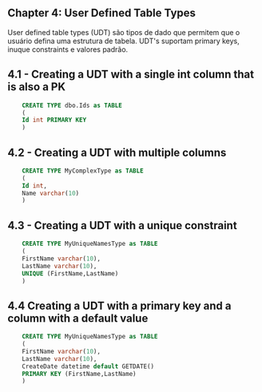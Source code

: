 ## Chapter 4: User Defined Table Types

User defined table types (UDT) são tipos de dado que permitem que o usuário defina uma estrutura de tabela.
UDT's suportam primary keys, inuque constraints e valores padrão.

## 4.1 - Creating a UDT with a single int column that is also a PK
```sql
    CREATE TYPE dbo.Ids as TABLE
    (
    Id int PRIMARY KEY
    )
```

## 4.2 - Creating a UDT with multiple columns
```sql
    CREATE TYPE MyComplexType as TABLE
    (
    Id int,
    Name varchar(10)
    )
```

## 4.3 - Creating a UDT with a unique constraint
```sql
    CREATE TYPE MyUniqueNamesType as TABLE
    (
    FirstName varchar(10),
    LastName varchar(10),
    UNIQUE (FirstName,LastName)
    )
```

## 4.4 Creating a UDT with a primary key and a column with a default value
```sql
    CREATE TYPE MyUniqueNamesType as TABLE
    (
    FirstName varchar(10),
    LastName varchar(10),
    CreateDate datetime default GETDATE()
    PRIMARY KEY (FirstName,LastName)
    )
```

